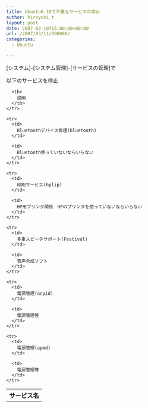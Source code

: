 ```yaml
---
title: Ubuntu6.10で不要なサービスの停止
author: hiroyuki_t
layout: post
date: 2007-03-10T15:00:00+00:00
url: /2007/03/11/000000/
categories:
  - Ubuntu

---
```

<div class="section">
  <p>
    [システム]-[システム管理]-[サービスの管理]で
  </p>
  
  <p>
    以下のサービスを停止
  </p>
  
  <table>
    <tr>
      <th>
        サービス名
      </th>
      
      <th>
        説明
      </th>
    </tr>
    
    <tr>
      <td>
        Bluetoothデバイス管理(bluetooth)
      </td>
      
      <td>
        Bluetooth使っていないならいらない
      </td>
    </tr>
    
    <tr>
      <td>
        印刷サービス(hplip)
      </td>
      
      <td>
        HP用プリンタ関係　HPのプリンタを使っていないならいらない
      </td>
    </tr>
    
    <tr>
      <td>
        多重スピーチサポート(Festival)
      </td>
      
      <td>
        音声合成ソフト
      </td>
    </tr>
    
    <tr>
      <td>
        電源管理(acpid)
      </td>
      
      <td>
        電源管理等
      </td>
    </tr>
    
    <tr>
      <td>
        電源管理(apmd)
      </td>
      
      <td>
        電源管理等
      </td>
    </tr>
  </table>
</div>
